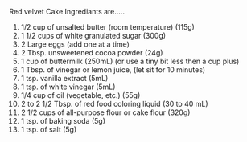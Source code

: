 Red velvet Cake Ingrediants are.....


 1.   1/2 cup of unsalted butter (room temperature) (115g)
 2.   1 1/2 cups of white granulated sugar (300g)
 3.   2 Large eggs (add one at a time)
 4.   2 Tbsp. unsweetened cocoa powder (24g)
 5.   1 cup of buttermilk (250mL) (or use a tiny bit less then a cup plus)
 6.   1 Tbsp. of vinegar or lemon juice, (let sit for 10 minutes)
 7.   1 tsp. vanilla extract (5mL)
 8.   1 tsp. of white vinegar (5mL)
 9.   1/4 cup of oil (vegetable, etc.) (55g)
 10.  2 to 2 1/2 Tbsp. of red food coloring liquid (30 to 40 mL)
 11.  2 1/2 cups of all-purpose flour or cake flour (320g)
 12.  1 tsp. of baking soda (5g)
 13.  1 tsp. of salt (5g)